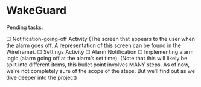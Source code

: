 # WakeGuard


Pending tasks: 

☐ Notification-going-off Activity (The screen that appears to the user when the alarm goes off. A representation of this screen can be found in the Wireframe). 
☐ Settings Activity
☐ Alarm Notification
☐ Implementing alarm logic (alarm going off at the alarm’s set time). (Note that this will likely be split into different items, this bullet point involves MANY steps. As of now, we’re not completely sure of the scope of the steps. But we’ll find out as we dive deeper into the project)
